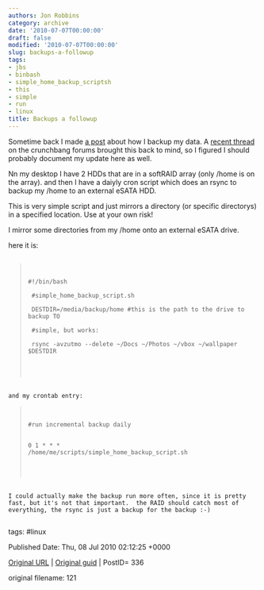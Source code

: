 ```yaml
---
authors: Jon Robbins
category: archive
date: '2010-07-07T00:00:00'
draft: false
modified: '2010-07-07T00:00:00'
slug: backups-a-followup
tags:
- jbs
- binbash
- simple_home_backup_scriptsh
- this
- simple
- run
- linux
title: Backups a followup
---
```


Sometime back I made [a post](http://factorq.net/2010/02/22/making-backups/) about how I backup my data.  A [recent thread](http://crunchbanglinux.org/forums/topic/8486/backup-crunchbang/) on the crunchbang forums brought this back to mind, so I figured I should probably document my update here as well.

 Nn my desktop I have 2 HDDs that are in a softRAID array (only /home is on the array).  and then I have a daiyly cron script which does an rsync to backup my /home to an external eSATA HDD.

 This is very simple script and just mirrors a directory (or specific directorys) in a specified location.  Use at your own risk!

 I mirror some directories from my /home onto an external eSATA drive.

 here it is:

 <pre>
<blockquote>
<pre><code>#!/bin/bash

 #simple_home_backup_script.sh

 DESTDIR=/media/backup/home #this is the path to the drive to backup TO

 #simple, but works:

 rsync -avzutmo --delete ~/Docs ~/Photos ~/vbox ~/wallpaper $DESTDIR</code></pre>
</blockquote>
<code>and my crontab entry:</code>
<blockquote>
<pre><code>#run incremental backup daily

 0 1 * * * /home/me/scripts/simple_home_backup_script.sh</code></pre>
</blockquote>
<code>I could actually make the backup run more often, since it is pretty fast, but it's not that important.  the RAID should catch most of everything, the rsync is just a backup for the backup :-)</code>
<code>
</code></pre>




tags: #linux 


Published Date: Thu, 08 Jul 2010 02:12:25 +0000 

[Original URL](http://factorq.net/2010/07/07/backups-a-followup/) | [Original guid](http://factorq.net/?p=336) | PostID= 336

 original filename: 121